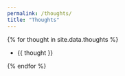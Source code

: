 ```yaml
---
permalink: /thoughts/
title: "Thoughts"
---
```


{% for thought in site.data.thoughts %}
- {{ thought }}

{% endfor %}